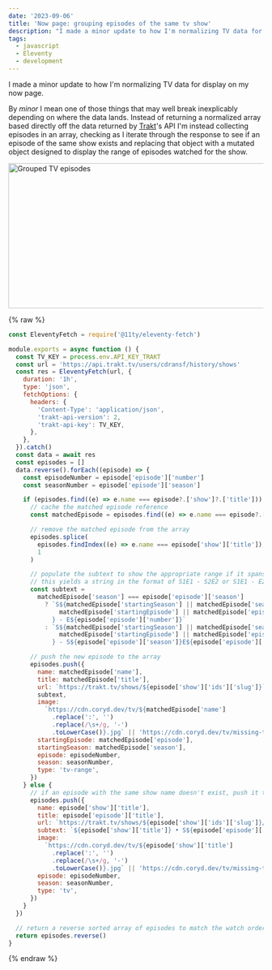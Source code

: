 ```yaml
---
date: '2023-09-06'
title: 'Now page: grouping episodes of the same tv show'
description: "I made a minor update to how I'm normalizing TV data for display on my now page."
tags:
  - javascript
  - Eleventy
  - development
---
```


I made a minor update to how I'm normalizing TV data for display on my now page.<!-- excerpt -->

By _minor_ I mean one of those things that may well break inexplicably depending on where the data lands. Instead of returning a normalized array based directly off the data returned by [Trakt](https://trakt.tv)'s API I'm instead collecting episodes in an array, checking as I iterate through the response to see if an episode of the same show exists and replacing that object with a mutated object designed to display the range of episodes watched for the show.

<img
  srcset="
    https://coryd.dev/.netlify/images/?url=https://coryd.dev/media/blog/grouped-tv.jpg&fit=cover&w=200&h=75&fm=webp&q=85 200w,
    https://coryd.dev/.netlify/images/?url=https://coryd.dev/media/blog/grouped-tv.jpg&fit=cover&w=400&h=150&fm=webp&q=85 400w,
    https://coryd.dev/.netlify/images/?url=https://coryd.dev/media/blog/grouped-tv.jpg&fit=cover&w=800&h=300&fm=webp&q=85 800w,
    https://coryd.dev/.netlify/images/?url=https://coryd.dev/media/blog/grouped-tv.jpg&fit=cover&w=1600&h=600&fm=webp&q=85 1600w
  "
  sizes="(max-width: 450px) 200px,
    (max-width: 850px) 400px,
    (max-width: 1000px) 800px,
    1600px"
  src="https://coryd.dev/.netlify/images/?url=https://coryd.dev/media/blog/grouped-tv.jpg&fit=cover&w=1600&h=600&fm=webp&q=85"
  alt="Grouped TV episodes"
  class="image-banner"
  width="768"
  height="286"
/>

{% raw %}

```javascript
const EleventyFetch = require('@11ty/eleventy-fetch')

module.exports = async function () {
  const TV_KEY = process.env.API_KEY_TRAKT
  const url = 'https://api.trakt.tv/users/cdransf/history/shows'
  const res = EleventyFetch(url, {
    duration: '1h',
    type: 'json',
    fetchOptions: {
      headers: {
        'Content-Type': 'application/json',
        'trakt-api-version': 2,
        'trakt-api-key': TV_KEY,
      },
    },
  }).catch()
  const data = await res
  const episodes = []
  data.reverse().forEach((episode) => {
    const episodeNumber = episode['episode']['number']
    const seasonNumber = episode['episode']['season']

    if (episodes.find((e) => e.name === episode?.['show']?.['title'])) {
      // cache the matched episode reference
      const matchedEpisode = episodes.find((e) => e.name === episode?.['show']?.['title'])

      // remove the matched episode from the array
      episodes.splice(
        episodes.findIndex((e) => e.name === episode['show']['title']),
        1
      )

      // populate the subtext to show the appropriate range if it spans multiple seasons
      // this yields a string in the format of S1E1 - S2E2 or S1E1 - E2
      const subtext =
        matchedEpisode['season'] === episode['episode']['season']
          ? `S${matchedEpisode['startingSeason'] || matchedEpisode['season']}E${
              matchedEpisode['startingEpisode'] || matchedEpisode['episode']
            } - E${episode['episode']['number']}`
          : `S${matchedEpisode['startingSeason'] || matchedEpisode['season']}E${
              matchedEpisode['startingEpisode'] || matchedEpisode['episode']
            } - S${episode['episode']['season']}E${episode['episode']['number']}`

      // push the new episode to the array
      episodes.push({
        name: matchedEpisode['name'],
        title: matchedEpisode['title'],
        url: `https://trakt.tv/shows/${episode['show']['ids']['slug']}`,
        subtext,
        image:
          `https://cdn.coryd.dev/tv/${matchedEpisode['name']
            .replace(':', '')
            .replace(/\s+/g, '-')
            .toLowerCase()}.jpg` || 'https://cdn.coryd.dev/tv/missing-tv.jpg',
        startingEpisode: matchedEpisode['episode'],
        startingSeason: matchedEpisode['season'],
        episode: episodeNumber,
        season: seasonNumber,
        type: 'tv-range',
      })
    } else {
      // if an episode with the same show name doesn't exist, push it to the array
      episodes.push({
        name: episode['show']['title'],
        title: episode['episode']['title'],
        url: `https://trakt.tv/shows/${episode['show']['ids']['slug']}/seasons/${episode['episode']['season']}/episodes/${episode['episode']['number']}`,
        subtext: `${episode['show']['title']} • S${episode['episode']['season']}E${episode['episode']['number']}`,
        image:
          `https://cdn.coryd.dev/tv/${episode['show']['title']
            .replace(':', '')
            .replace(/\s+/g, '-')
            .toLowerCase()}.jpg` || 'https://cdn.coryd.dev/tv/missing-tv.jpg',
        episode: episodeNumber,
        season: seasonNumber,
        type: 'tv',
      })
    }
  })

  // return a reverse sorted array of episodes to match the watch order
  return episodes.reverse()
}
```

{% endraw %}
